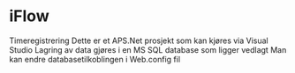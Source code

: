 # iFlow
Timeregistrering
Dette er et APS.Net prosjekt som kan kjøres via Visual Studio
Lagring av data gjøres i en MS SQL database som ligger vedlagt
Man kan endre databasetilkoblingen i Web.config fil
